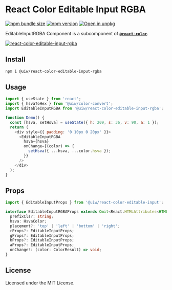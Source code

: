 React Color Editable Input RGBA
===

[![npm bundle size](https://img.shields.io/bundlephobia/minzip/@uiw/react-color-editable-input-rgba)](https://bundlephobia.com/package/@uiw/react-color-editable-input-rgba) [![npm version](https://img.shields.io/npm/v/@uiw/react-color-editable-input-rgba.svg)](https://www.npmjs.com/package/@uiw/react-color-editable-input-rgba) [![Open in unpkg](https://img.shields.io/badge/Open%20in-unpkg-blue)](https://uiwjs.github.io/npm-unpkg/#/pkg/@uiw/react-color-editable-input-rgba/file/README.md)

EditableInputRGBA Component is a subcomponent of [**`@react-color`**](https://uiwjs.github.io/react-color).

[![react-color-editable-input-rgba](https://user-images.githubusercontent.com/1680273/125950920-96bbfc1e-031a-4ea2-bfa2-28fab4d3c9d3.png)](https://uiwjs.github.io/react-color/#/editable-input-rgba)

## Install

```bash
npm i @uiw/react-color-editable-input-rgba
```

## Usage

```js
import { useState } from 'react';
import { hsvaToHex } from '@uiw/color-convert';
import EditableInputRGBA from '@uiw/react-color-editable-input-rgba';

function Demo() {
  const [hsva, setHsva] = useState({ h: 209, s: 36, v: 90, a: 1 });
  return (
    <div style={{ padding: '0 10px 0 20px' }}>
      <EditableInputRGBA
        hsva={hsva}
        onChange={(color) => {
          setHsva({ ...hsva, ...color.hsva });
        }}
      />
    </div>
  );
}
```

## Props

```ts
import { EditableInputProps } from '@uiw/react-color-editable-input';

interface EditableInputRGBAProps extends Omit<React.HTMLAttributes<HTMLDivElement>, 'onChange'> {
  prefixCls?: string;
  hsva: HsvaColor;
  placement?: 'top' | 'left' | 'bottom' | 'right';
  rProps?: EditableInputProps;
  gProps?: EditableInputProps;
  bProps?: EditableInputProps;
  aProps?: EditableInputProps;
  onChange?: (color: ColorResult) => void;
}
```

<!--footer-dividing-->

## License

Licensed under the MIT License.

